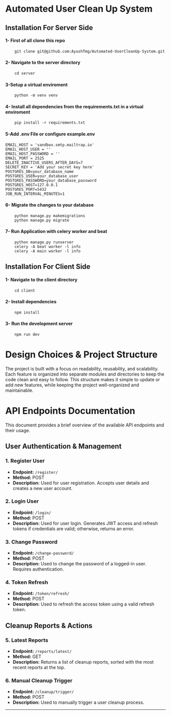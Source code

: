 #        Automated User Clean Up System


## Installation For Server Side

#### 1-  First of all clone this repo

        git clone git@github.com:AyushTmg/Automated-UserCleanUp-System.git


#### 2- Navigate to the server directory
        cd server 

#### 3-Setup a virtual enviroment 

        python -m venv venv


#### 4- Install all dependencies from the requirements.txt in a virtual enviroment


        pip install -r requirements.txt



#### 5-Add .env File or configure example.env

    EMAIL_HOST = 'sandbox.smtp.mailtrap.io'
    EMAIL_HOST_USER = ''
    EMAIL_HOST_PASSWORD = ''
    EMAIL_PORT = 2525
    DELETE_INACTIVE_USERS_AFTER_DAYS=7
    SECRET_KEY = 'Add your secret key here'
    POSTGRES_DB=your_database_name
    POSTGRES_USER=your_database_user
    POSTGRES_PASSWORD=your_database_password
    POSTGRES_HOST=127.0.0.1
    POSTGRES_PORT=5432
    JOB_RUN_INTERVAL_MINUTES=1


#### 6- Migrate the changes to your database

        python manage.py makemigrations 
        python manage.py migrate

#### 7- Run Application with celery worker and beat

        python manage.py runserver
        celery -A beat worker -l info
        celery -A main worker -l info






## Installation For Client Side

#### 1- Navigate to the client directory
        cd client 

#### 2- Install dependencies
        npm install

#### 3- Run the development server
        npm run dev 

# Design Choices & Project Structure

The project is built with a focus on readability, reusability, and scalability. Each feature 
is organized into separate modules and directories to keep the code clean and easy to follow. 
This structure makes it simple to update or add new features, while keeping the project well-organized and maintainable.

# API Endpoints Documentation

This document provides a brief overview of the available API endpoints and their usage.





## User Authentication & Management

### 1. Register User
- **Endpoint:** `/register/`
- **Method:** POST
- **Description:** Used for user registration. Accepts user details and creates a new user account.

### 2. Login User
- **Endpoint:** `/login/`
- **Method:** POST
- **Description:** Used for user login. Generates JWT access and refresh tokens if credentials are valid; otherwise, returns an error.

### 3. Change Password
- **Endpoint:** `/change-password/`
- **Method:** POST
- **Description:** Used to change the password of a logged-in user. Requires authentication.

### 4. Token Refresh
- **Endpoint:** `/token/refresh/`
- **Method:** POST
- **Description:** Used to refresh the access token using a valid refresh token.






## Cleanup Reports & Actions

### 5. Latest Reports
- **Endpoint:** `/reports/latest/`
- **Method:** GET
- **Description:** Returns a list of cleanup reports, sorted with the most recent reports at the top.

### 6. Manual Cleanup Trigger
- **Endpoint:** `/cleanup/trigger/`
- **Method:** POST
- **Description:** Used to manually trigger a user cleanup process.

---







